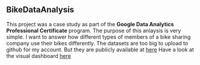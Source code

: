 ## BikeDataAnalysis
This project was a case study as part of the <b>Google Data Analytics Professional Certificate</b> program. The purpose of this anlaysis is very simple. I want to answer how different types of members of a bike sharing company use their bikes differently.
The datasets are too big to upload to github for my account. But they are publicly available at [here](https://divvy-tripdata.s3.amazonaws.com/index.html)
Have a look at the visual dashboard [here](https://public.tableau.com/app/profile/mizu/viz/BikeDataAnalysis_16788695816230/Dashboard)
